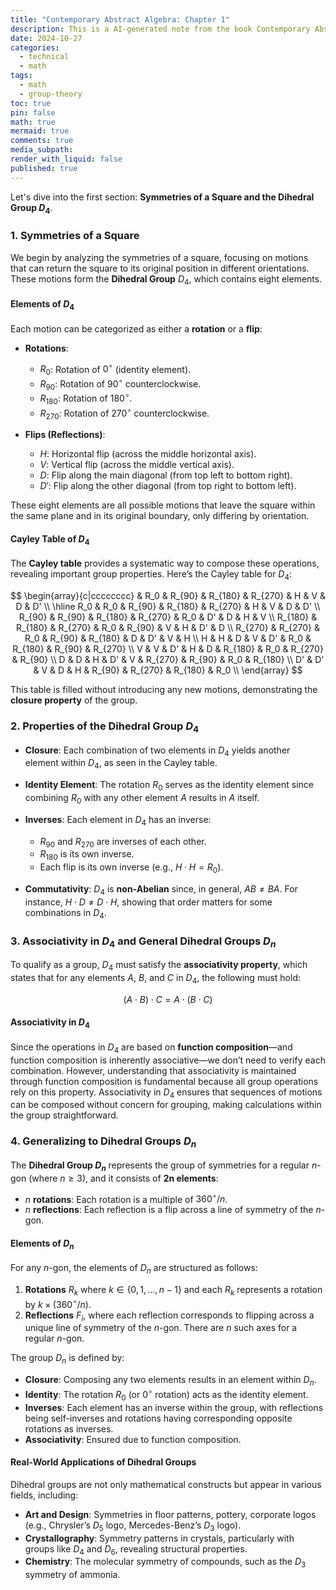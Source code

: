 ```yaml
---
title: "Contemporary Abstract Algebra: Chapter 1"
description: This is a AI-generated note from the book Contemporary Abstract Algebra
date: 2024-10-27
categories:
  - technical
  - math
tags:
  - math
  - group-theory
toc: true
pin: false
math: true
mermaid: true
comments: true
media_subpath:
render_with_liquid: false
published: true
---
```

Let's dive into the first section: **Symmetries of a Square and the Dihedral Group $D_4$**.

### 1. Symmetries of a Square

We begin by analyzing the symmetries of a square, focusing on motions that can return the square to its original position in different orientations. These motions form the **Dihedral Group** $D_4$, which contains eight elements.

#### Elements of $D_4$

Each motion can be categorized as either a **rotation** or a **flip**:

- **Rotations**:
  - $R_0$: Rotation of $0^\circ$ (identity element).
  - $R_{90}$: Rotation of $90^\circ$ counterclockwise.
  - $R_{180}$: Rotation of $180^\circ$.
  - $R_{270}$: Rotation of $270^\circ$ counterclockwise.

- **Flips (Reflections)**:
  - $H$: Horizontal flip (across the middle horizontal axis).
  - $V$: Vertical flip (across the middle vertical axis).
  - $D$: Flip along the main diagonal (from top left to bottom right).
  - $D'$: Flip along the other diagonal (from top right to bottom left).

These eight elements are all possible motions that leave the square within the same plane and in its original boundary, only differing by orientation.

#### Cayley Table of $D_4$

The **Cayley table** provides a systematic way to compose these operations, revealing important group properties. Here’s the Cayley table for $D_4$:

$$
\begin{array}{c|cccccccc}
     & R_0 & R_{90} & R_{180} & R_{270} & H & V & D & D' \\
\hline
R_0  & R_0 & R_{90} & R_{180} & R_{270} & H & V & D & D' \\
R_{90}  & R_{90} & R_{180} & R_{270} & R_0 & D' & D & H & V \\
R_{180} & R_{180} & R_{270} & R_0 & R_{90} & V & H & D' & D \\
R_{270} & R_{270} & R_0 & R_{90} & R_{180} & D & D' & V & H \\
H       & H & D & V & D' & R_0 & R_{180} & R_{90} & R_{270} \\
V       & V & D' & H & D & R_{180} & R_0 & R_{270} & R_{90} \\
D       & D & H & D' & V & R_{270} & R_{90} & R_0 & R_{180} \\
D'      & D' & V & D & H & R_{90} & R_{270} & R_{180} & R_0 \\
\end{array}
$$

This table is filled without introducing any new motions, demonstrating the **closure property** of the group.

### 2. Properties of the Dihedral Group $D_4$

- **Closure**: Each combination of two elements in $D_4$ yields another element within $D_4$, as seen in the Cayley table.
- **Identity Element**: The rotation $R_0$ serves as the identity element since combining $R_0$ with any other element $A$ results in $A$ itself.
- **Inverses**: Each element in $D_4$ has an inverse:
  - $R_{90}$ and $R_{270}$ are inverses of each other.
  - $R_{180}$ is its own inverse.
  - Each flip is its own inverse (e.g., $H \cdot H = R_0$).

- **Commutativity**: $D_4$ is **non-Abelian** since, in general, $AB \neq BA$. For instance, $H \cdot D \neq D \cdot H$, showing that order matters for some combinations in $D_4$.

### 3. Associativity in $D_4$ and General Dihedral Groups $D_n$

To qualify as a group, $D_4$ must satisfy the **associativity property**, which states that for any elements $A$, $B$, and $C$ in $D_4$, the following must hold:

$$
(A \cdot B) \cdot C = A \cdot (B \cdot C)
$$

#### Associativity in $D_4$

Since the operations in $D_4$ are based on **function composition**—and function composition is inherently associative—we don’t need to verify each combination. However, understanding that associativity is maintained through function composition is fundamental because all group operations rely on this property. Associativity in $D_4$ ensures that sequences of motions can be composed without concern for grouping, making calculations within the group straightforward.

### 4. Generalizing to Dihedral Groups $D_n$

The **Dihedral Group $D_n$** represents the group of symmetries for a regular $n$-gon (where $n \geq 3$), and it consists of **2n elements**:

- $n$ **rotations**: Each rotation is a multiple of $360^\circ/n$.
- $n$ **reflections**: Each reflection is a flip across a line of symmetry of the $n$-gon.

#### Elements of $D_n$

For any $n$-gon, the elements of $D_n$ are structured as follows:

1. **Rotations** $R_k$ where $k \in \{0, 1, \ldots, n-1\}$ and each $R_k$ represents a rotation by $k \times (360^\circ / n)$.
2. **Reflections** $F_i$, where each reflection corresponds to flipping across a unique line of symmetry of the $n$-gon. There are $n$ such axes for a regular $n$-gon.

The group $D_n$ is defined by:

- **Closure**: Composing any two elements results in an element within $D_n$.
- **Identity**: The rotation $R_0$ (or $0^\circ$ rotation) acts as the identity element.
- **Inverses**: Each element has an inverse within the group, with reflections being self-inverses and rotations having corresponding opposite rotations as inverses.
- **Associativity**: Ensured due to function composition.

#### Real-World Applications of Dihedral Groups

Dihedral groups are not only mathematical constructs but appear in various fields, including:

- **Art and Design**: Symmetries in floor patterns, pottery, corporate logos (e.g., Chrysler’s $D_5$ logo, Mercedes-Benz’s $D_3$ logo).
- **Crystallography**: Symmetry patterns in crystals, particularly with groups like $D_4$ and $D_6$, revealing structural properties.
- **Chemistry**: The molecular symmetry of compounds, such as the $D_3$ symmetry of ammonia.
